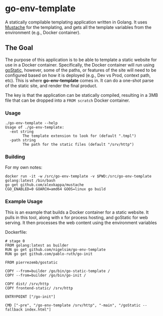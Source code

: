 # go-env-template

A statically compilable templating application written in Golang. It uses [Mustache](https://github.com/alexkappa/mustache) for the templating, and gets all the template variables from the environment (e.g., Docker container).

## The Goal

The purpose of this application is to be able to template a static website for use in a Docker container. Specifically, the Docker container will run using [goStatic](https://github.com/PierreZ/goStatic), however, some of the paths, or features of the site will need to be configured based on how it is deployed (e.g., Dev vs Prod, context path, etc). This is where **go-env-template** comes in. It can do a one-shot parse of the static site, and render the final product.

The key is that the application can be statically compiled, resulting in a 3MB file that can be dropped into a `FROM scratch` Docker container.

### Usage

```
./go-env-template --help
Usage of ./go-env-template:
  -ext string
        The template extension to look for (default ".tmpl")
  -path string
        The path for the static files (default "/srv/http")
```

### Building

For my own notes:

```
docker run -it -w /src/go-env-template -v $PWD:/src/go-env-template golang:latest /bin/bash
go get github.com/alexkappa/mustache
CGO_ENABLED=0 GOARCH=amd64 GOOS=linux go build
```

### Example Usage

This is an example that builds a Docker container for a static website. It pulls in this tool, along with x for process hosting, and goStatic for web serving. It then processes the web content using the environment variables

Dockerfile:
```
# stage 0
FROM golang:latest as builder
RUN go get github.com/nigelsim/go-env-template
RUN go get github.com/pablo-ruth/go-init

FROM pierrezemb/gostatic

COPY --from=builder /go/bin/go-static-template /
COPY --from=builder /go/bin/go-init /

COPY dist/ /srv/http
COPY frontend-static/ /srv/http

ENTRYPOINT ["/go-init"]

CMD ["-pre", "/go-env-template /srv/http", "-main", "/goStatic --fallback index.html"]
```
